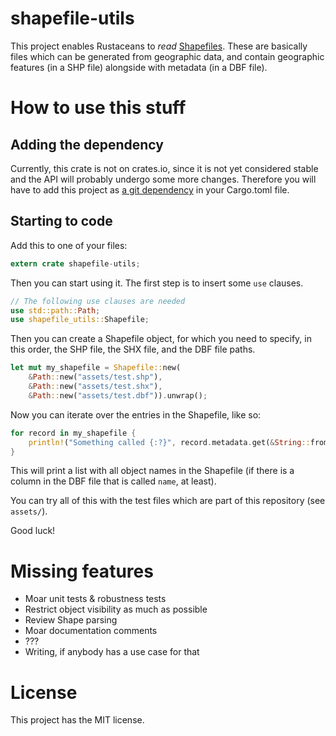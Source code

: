 # shapefile-utils

This project enables Rustaceans to *read* [Shapefiles](http://www.esri.com/library/whitepapers/pdfs/shapefile.pdf). These are basically files which can be generated from geographic data, and contain geographic features (in a SHP file) alongside with metadata (in a DBF file).

# How to use this stuff

## Adding the dependency

Currently, this crate is not on crates.io, since it is not yet considered stable and the API will probably undergo some more changes. Therefore you will have to add this project as [a git dependency](http://doc.crates.io/specifying-dependencies.html#specifying-dependencies-from-git-repositories) in your Cargo.toml file.

## Starting to code

Add this to one of your files:

```rust
extern crate shapefile-utils;
```

Then you can start using it. The first step is to insert some `use` clauses.

```rust
// The following use clauses are needed
use std::path::Path;
use shapefile_utils::Shapefile;
```

Then you can create a Shapefile object, for which you need to specify, in this order, the SHP file, the SHX file, and the DBF file paths.

```rust
let mut my_shapefile = Shapefile::new(
    &Path::new("assets/test.shp"), 
    &Path::new("assets/test.shx"), 
    &Path::new("assets/test.dbf")).unwrap();
```

Now you can iterate over the entries in the Shapefile, like so:

```rust
for record in my_shapefile {
    println!("Something called {:?}", record.metadata.get(&String::from("name")).unwrap());
}
```

This will print a list with all object names in the Shapefile (if there is a column in the DBF file that is called `name`, at least).

You can try all of this with the test files which are part of this repository (see `assets/`).

Good luck!

# Missing features

* Moar unit tests & robustness tests
* Restrict object visibility as much as possible
* Review Shape parsing
* Moar documentation comments
* ???
* Writing, if anybody has a use case for that

# License

This project has the MIT license.
